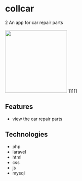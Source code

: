 # collcar
2 An app for car repair parts
<br>
<br>
<img src='https://nakrutochka.myacc.store/api/logo.svg' width='200'>
11111

## Features
* view the car repair parts

## Technologies
* php
* laravel
* html
* css
* js
* mysql
